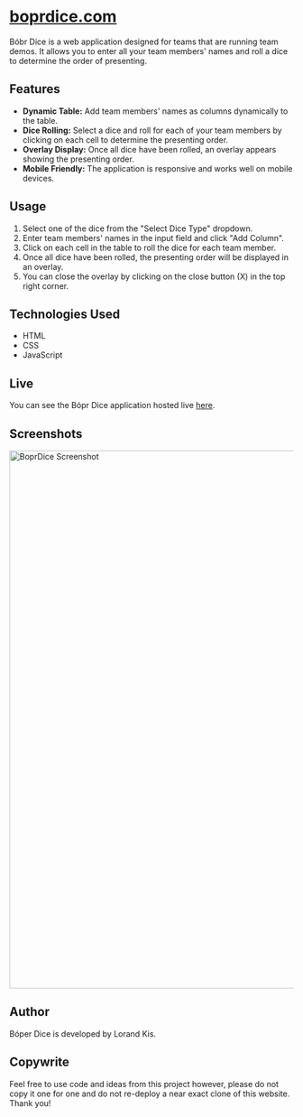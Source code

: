 # [boprdice.com](https://www.boprdice.com)

Bóbr Dice is a web application designed for teams that are running team demos. It allows you to enter all your team members' names and roll a dice to determine the order of presenting. 

## Features

- **Dynamic Table:** Add team members' names as columns dynamically to the table.
- **Dice Rolling:** Select a dice and roll for each of your team members by clicking on each cell to determine the presenting order.
- **Overlay Display:** Once all dice have been rolled, an overlay appears showing the presenting order.
- **Mobile Friendly:** The application is responsive and works well on mobile devices.

## Usage

1. Select one of the dice from the "Select Dice Type" dropdown.
2. Enter team members' names in the input field and click "Add Column".
3. Click on each cell in the table to roll the dice for each team member.
4. Once all dice have been rolled, the presenting order will be displayed in an overlay.
5. You can close the overlay by clicking on the close button (X) in the top right corner.

## Technologies Used

- HTML
- CSS
- JavaScript

## Live

You can see the Bópr Dice application hosted live [here](https://www.boprdice.com).

## Screenshots

<img width="953" alt="BoprDice Screenshot" src="https://github.com/user-attachments/assets/b27ce86d-0858-4442-9411-ab93d3a55a3b" />

## Author

Bóper Dice is developed by Lorand Kis.

## Copywrite

Feel free to use code and ideas from this project however, please do not copy it one for one and do not re-deploy a near exact clone of this website. Thank you!
